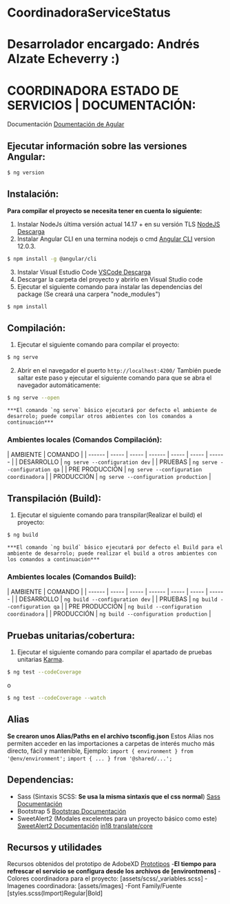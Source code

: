 # CoordinadoraServiceStatus 
# Desarrolador encargado: Andrés Alzate Echeverry :)
# COORDINADORA ESTADO DE SERVICIOS | DOCUMENTACIÓN:
Documentación [Doumentación de Agular](https://angular.io/docs)


## Ejecutar información sobre las versiones Angular:
````sh
$ ng version
````


## Instalación:
**Para compilar el proyecto se necesita tener en cuenta lo siguiente:**

1. Instalar NodeJs última versión actual 14.17 + en su versión TLS [NodeJS Descarga](https://angular.io/docs)
2. Instalar Angular CLI en una termina nodejs o cmd [Angular CLI](https://github.com/angular/angular-cli) version 12.0.3.
````sh
$ npm install -g @angular/cli
````
3. Instalar Visual Estudio Code [VSCode Descarga](https://code.visualstudio.com/)
4. Descargar la carpeta del proyecto y abrirlo en Visual Studio code
5. Ejecutar el siguiente comando para instalar las dependencias del package (Se creará una carpera "node_modules")
````sh
$ npm install
````


## Compilación:
1. Ejecutar el siguiente comando para compilar el proyecto:
````sh
$ ng serve
````
2. Abrir en el navegador el puerto `http://localhost:4200/`
También puede saltar este paso y ejecutar el siguiente comando para que se abra el navegador automáticamente:
````sh
$ ng serve --open
````
	***El comando `ng serve` básico ejecutará por defecto el ambiente de desarrolo; puede compilar otros ambientes con los comandos a continuación***
### Ambientes locales (Comandos Compilación):
| AMBIENTE | COMANDO |
| ------ | ----- | ----- | ------ | ----- | ----- | ------ |
| DESARROLLO     | `ng serve --configuration dev`          |
| PRUEBAS        | `ng serve --configuration qa`           |
| PRE PRODUCCIÓN | `ng serve --configuration coordinadora` |
| PRODUCCIÓN     | `ng serve --configuration production`   |


## Transpilación (Build):
1. Ejecutar el siguiente comando para transpilar(Realizar el build) el proyecto:
````sh
$ ng build
````
	***El comando `ng build` básico ejecutará por defecto el Build para el ambiente de desarrolo; puede realizar el build a otros ambientes con los comandos a continuación***
### Ambientes locales (Comandos Build):
| AMBIENTE | COMANDO |
| ------ | ----- | ----- | ------ | ----- | ----- | ------ |
| DESARROLLO     | `ng build --configuration dev`          |
| PRUEBAS        | `ng build --configuration qa`           |
| PRE PRODUCCIÓN | `ng build --configuration coordinadora` |
| PRODUCCIÓN     | `ng build --configuration production`   |


## Pruebas unitarias/cobertura:
1. Ejecutar el siguiente comando para compilar el apartado de pruebas unitarias
[Karma](https://karma-runner.github.io).
````sh
$ ng test --codeCoverage
````
o
````sh
$ ng test --codeCoverage --watch
````

## Alias
**Se crearon unos Alias/Paths en el archivo tsconfig.json**
Estos Alias nos permiten acceder en las importaciones a carpetas de interés mucho más directo, fácil y mantenible, Ejemplo:
`import { environment } from '@env/environment';`
`import { ... } from '@shared/...';`

## Dependencias:
- Sass (Sintaxis SCSS: **Se usa la misma sintaxis que el css normal**)
[Sass Documentación](https://sass-lang.com/documentation)
- Bootstrap 5
[Bootstrap Documentación](https://getbootstrap.com/docs/5.0/getting-started/introduction/)
- SweetAlert2 (Modales excelentes para un proyecto básico como este)
[SweetAlert2 Documentación](https://sweetalert2.github.io/) 
[in18 translate/core](https://medium.com/angular-chile/aplicaciones-multilenguaje-en-angular-7-con-ngx-translate-db8d1e7b380c)

## Recursos y utilidades
Recursos obtenidos del prototipo de AdobeXD [Prototipos](https://drive.google.com/drive/folders/147FoJKW1gmdyy82ViB6xsFrUiBvRqUwg)
-**El tiempo para refrescar el servicio se configura desde los archivos de [environtmens]**
-Colores coordinadora para el proyecto: [assets/scss/_variables.scss]
-Imagenes coordinadora: [assets/images]
-Font Family/Fuente [styles.scss(Import)Regular|Bold]